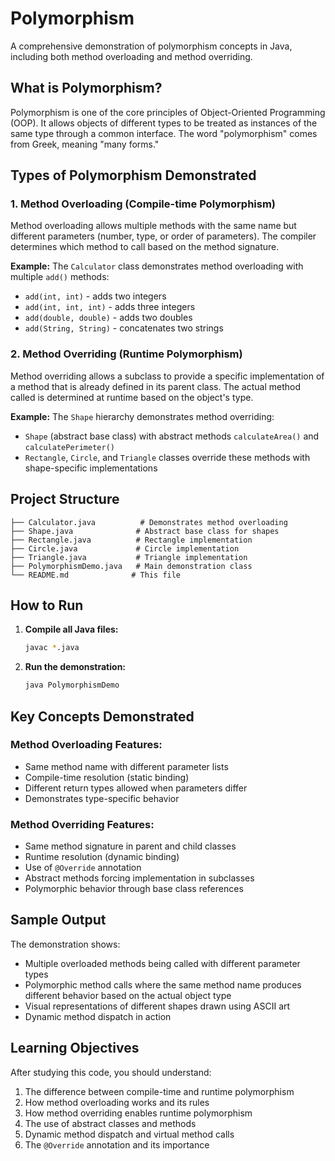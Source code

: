 # Polymorphism
A comprehensive demonstration of polymorphism concepts in Java, including both method overloading and method overriding.

## What is Polymorphism?
Polymorphism is one of the core principles of Object-Oriented Programming (OOP). It allows objects of different types to be treated as instances of the same type through a common interface. The word "polymorphism" comes from Greek, meaning "many forms."

## Types of Polymorphism Demonstrated

### 1. Method Overloading (Compile-time Polymorphism)
Method overloading allows multiple methods with the same name but different parameters (number, type, or order of parameters). The compiler determines which method to call based on the method signature.

**Example:** The `Calculator` class demonstrates method overloading with multiple `add()` methods:
- `add(int, int)` - adds two integers
- `add(int, int, int)` - adds three integers  
- `add(double, double)` - adds two doubles
- `add(String, String)` - concatenates two strings

### 2. Method Overriding (Runtime Polymorphism)
Method overriding allows a subclass to provide a specific implementation of a method that is already defined in its parent class. The actual method called is determined at runtime based on the object's type.

**Example:** The `Shape` hierarchy demonstrates method overriding:
- `Shape` (abstract base class) with abstract methods `calculateArea()` and `calculatePerimeter()`
- `Rectangle`, `Circle`, and `Triangle` classes override these methods with shape-specific implementations

## Project Structure

```
├── Calculator.java          # Demonstrates method overloading
├── Shape.java              # Abstract base class for shapes
├── Rectangle.java          # Rectangle implementation
├── Circle.java             # Circle implementation  
├── Triangle.java           # Triangle implementation
├── PolymorphismDemo.java   # Main demonstration class
└── README.md              # This file
```

## How to Run

1. **Compile all Java files:**
   ```bash
   javac *.java
   ```

2. **Run the demonstration:**
   ```bash
   java PolymorphismDemo
   ```

## Key Concepts Demonstrated

### Method Overloading Features:
- Same method name with different parameter lists
- Compile-time resolution (static binding)
- Different return types allowed when parameters differ
- Demonstrates type-specific behavior

### Method Overriding Features:
- Same method signature in parent and child classes
- Runtime resolution (dynamic binding)
- Use of `@Override` annotation
- Abstract methods forcing implementation in subclasses
- Polymorphic behavior through base class references

## Sample Output
The demonstration shows:
- Multiple overloaded methods being called with different parameter types
- Polymorphic method calls where the same method name produces different behavior based on the actual object type
- Visual representations of different shapes drawn using ASCII art
- Dynamic method dispatch in action

## Learning Objectives
After studying this code, you should understand:
1. The difference between compile-time and runtime polymorphism
2. How method overloading works and its rules
3. How method overriding enables runtime polymorphism
4. The use of abstract classes and methods
5. Dynamic method dispatch and virtual method calls
6. The `@Override` annotation and its importance
